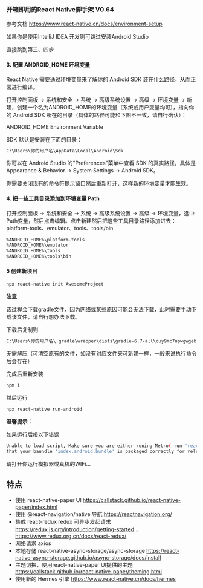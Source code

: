 ### 开箱即用的React Native脚手架 V0.64

参考文档 https://www.react-native.cn/docs/environment-setup

如果你是使用IntelliJ IDEA 开发则可跳过安装Android Studio

直接跳到第三、四步 

#### 3. 配置 ANDROID_HOME 环境变量

React Native 需要通过环境变量来了解你的 Android SDK 装在什么路径，从而正常进行编译。

打开控制面板 -> 系统和安全 -> 系统 -> 高级系统设置 -> 高级 -> 环境变量 -> 新建，创建一个名为ANDROID_HOME的环境变量（系统或用户变量均可），指向你的 Android SDK 所在的目录（具体的路径可能和下图不一致，请自行确认）：

ANDROID_HOME Environment Variable

SDK 默认是安装在下面的目录：

```bash
C:\Users\你的用户名\AppData\Local\Android\Sdk
```

你可以在 Android Studio 的"Preferences"菜单中查看 SDK 的真实路径，具体是Appearance & Behavior → System Settings → Android SDK。

你需要关闭现有的命令符提示窗口然后重新打开，这样新的环境变量才能生效。


#### 4. 把一些工具目录添加到环境变量 Path

打开控制面板 -> 系统和安全 -> 系统 -> 高级系统设置 -> 高级 -> 环境变量，选中Path变量，然后点击编辑。点击新建然后把这些工具目录路径添加进去：platform-tools、emulator、tools、tools/bin

```bash
%ANDROID_HOME%\platform-tools
%ANDROID_HOME%\emulator
%ANDROID_HOME%\tools
%ANDROID_HOME%\tools\bin
```
#### 5 创建新项目

```bash
npx react-native init AwesomeProject
```

**注意**

该过程会下载gradle文件，因为网络或某些原因可能会无法下载，此时需要手动下载该文件，请自行想办法下载。

下载后复制到

```bash
C:\Users\你的用户名\.gradle\wrapper\dists\gradle-6.7-all\cuy9mc7upwgwgeb72wkcrupxe
```

无需解压（可清空原有的文件，如没有对应文件夹可新建一样，一般来说执行命令后会存在）

完成后重新安装

```bash 
npm i
```

然后运行

```bash
npx react-native run-android
```

**温馨提示：**

如果运行后报以下错误

```bash
Unable to load script, Make sure you are either runing Metro( run 'react-native start') or
that your baundle 'index.android.bundle' is packaged correctly for release
```

请打开你运行模拟器或真机的WIFi...

## 特点

- 使用 react-native-paper UI https://callstack.github.io/react-native-paper/index.html
- 使用 @react-navigation/native 导航 https://reactnavigation.org/
- 集成 react-redux redux 可异步发起请求  https://redux.js.org/introduction/getting-started ， https://www.redux.org.cn/docs/react-redux/
- 网络请求 axios
- 本地存储 react-native-async-storage/async-storage https://react-native-async-storage.github.io/async-storage/docs/install
- 主题切换，使用react-native-paper UI提供的主题 https://callstack.github.io/react-native-paper/theming.html
- 使用新的 Hermes 引擎 https://www.react-native.cn/docs/hermes
